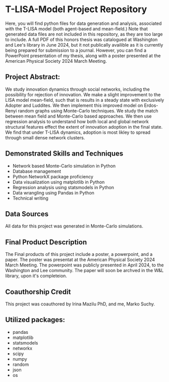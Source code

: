 # T-LISA-Model Project Repository
Here, you will find python files for data generation and analysis, associated with the T-LISA model (both agent-based and mean-field.) Note that generated data files are not included in this repository, as they are too large to include. A full PDF of this honors thesis was catalogued at Washington and Lee's library in June 2024, but it not publically availible as it is currently being prepared for submission to a journal. However, you can find a PowerPoint presentation of my thesis, along with a poster presented at the American Physical Society 2024 March Meeting.


## Project Abstract:
We study innovation dynamics through social networks, including the possibility for rejection of innovation. We make a slight improvement to the LISA model mean-field, such that is results in a steady state with exclusively Adopter and Luddites. We then implement this improved model on Erdos-Renyi random graphs using Monte-Carlo techniques. We study the match between mean field and Monte-Carlo based approaches. We then use regression analysis to understand how both local and global network structural features effect the extent of innovation adoption in the final state. We find that under T-LISA dynamics, adoption is most likley to spread through small dense network clusters.

## Demonstrated Skills and Techniques
* Network based Monte-Carlo simulation in Python
* Database management
* Python NetworkX package proficiency
* Data visualization using matplotlib in Python
* Regression analysis using statsmodels in Python
* Data wrangling using Pandas in Python
* Technical writing

## Data Sources
All data for this project was generated in Monte-Carlo simulations.

## Final Product Description
The Final products of this project include a poster, a powerpoint, and a paper. The poster was presentat at the American Physical Society 2024 March Meeting. The powerpoint was publicly presented in April 2024, to the Washington and Lee community. The paper will soon be archved in the W&L library, upon it's completeion. 

## Coauthorship Credit
This project was coauthored by Irina Mazilu PhD, and me, Marko Suchy.

## Utilized packages:
- pandas
- matplotlib
- statsmodels
- networkx
- scipy
- numpy
- random
- json
- os
